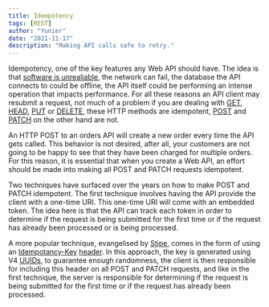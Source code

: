 ```yaml
---
title: Idempotency
tags: [REST]
author: "Yunier"
date: "2021-11-17"
description: "Making API calls safe to retry."
---
```


Idempotency, one of the key features any Web API should have. The idea is that [software is unrealiable](https://en.wikipedia.org/wiki/Fallacies_of_distributed_computing), the network can fail, the database the API connects to could be offline, the API itself could be performing an intense operation that impacts performance. For all these reasons an API client may resubmit a request, not much of a problem if you are dealing with [GET](https://developer.mozilla.org/en-US/docs/Web/HTTP/Methods/GET), [HEAD](https://developer.mozilla.org/en-US/docs/Web/HTTP/Methods/HEAD), [PUT](https://developer.mozilla.org/en-US/docs/Web/HTTP/Methods/PUT) or [DELETE](https://developer.mozilla.org/en-US/docs/Web/HTTP/Methods/DELETE), these HTTP methods are idempotent, [POST](https://developer.mozilla.org/en-US/docs/Web/HTTP/Methods/post) and [PATCH](https://developer.mozilla.org/en-US/docs/Web/HTTP/Methods/PATCH) on the other hand are not. 

An HTTP POST to an orders API will create a new order every time the API gets called. This behavior is not desired, after all, your customers are not going to be happy to see that they have been charged for multiple orders. For this reason, it is essential that when you create a Web API, an effort should be made into making all POST and PATCH requests idempotent. 

Two techniques have surfaced over the years on how to make POST and PATCH idempotent. The first technique involves having the API provide the client with a one-time URI. This one-time URI will come with an embedded token. The idea here is that the API can track each token in order to determine if the request is being submitted for the first time or if the request has already been processed or is being processed. 

A more popular technique, evangelised by [Stipe](https://stripe.com/), comes in the form of using an [Idempotancy-Key](https://tools.ietf.org/id/draft-idempotency-header-00.html) [header](https://tools.ietf.org/id/draft-idempotency-header-00.html). In this approach, the key is generated using V4 [UUIDs](https://datatracker.ietf.org/doc/html/rfc4122), to guarantee enough randomness, the client is then responsible for including this header on all POST and PATCH requests, and like in the first technique, the server is responsible for determining if the request is being submitted for the first time or if the request has already been processed.